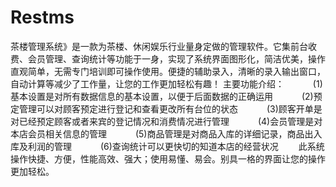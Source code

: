 # Restms
 茶楼管理系统》是一款为茶楼、休闲娱乐行业量身定做的管理软件。它集前台收费、会员管理、查询统计等功能于一身，实现了系统界面图形化，简洁优美，操作直观简单，无需专门培训即可操作使用。便捷的辅助录入，清晰的录入输出窗口，自动计算等减少了工作量，让您的工作更加轻松有趣！ 主要功能介绍： 　　　(1)基本设置是对所有数据信息的基本设置，以便于后面数据的正确运用 　　　(2)预定管理可以对顾客预定进行登记和查看更改所有台位的状态 　　　(3)顾客开单是对已经预定顾客或者来宾的登记情况和消费情况进行管理 　　　(4)会员管理是对本店会员相关信息的管理 　　　(5)商品管理是对商品入库的详细记录，商品出入库及利润的管理 　　　(6)查询统计可以更快切的知道本店的经营状况 　　此系统操作快捷、方便，性能高效、强大；使用易懂、易会。别具一格的界面让您的操作更加轻松。
